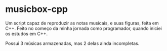 # musicbox-cpp
Um script capaz de reproduzir as notas musicais, e suas figuras, feita em C++.
Feito no começo da minha jornada como programador, quando iniciei os estudos em C++.

Possui 3 músicas armazenadas, mas 2 delas ainda incompletas.
